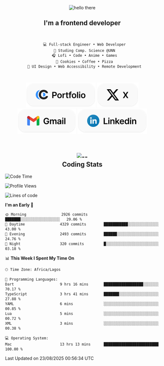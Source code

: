 <div align="center">
  
  <img src="https://readme-typing-svg.demolab.com?font=Fira+Code&weight=600&size=24&duration=4000&pause=300&color=3291FF&center=true&vCenter=true&random=false&width=300&height=24&lines=Hey+There;Hola;Namaste;Aloha;Bonjour;Konnichiwa" alt="hello there" height="36" width="300" />
  <h2>I'm a frontend developer</h2>
  
</div>

<br/>

<div align="center">
  
  ```
    💻 Full-stack Engineer • Web Developer
    💼 Studing Comp. Science @UNN
    🎧 Lofi • Code • Anime • Games
    🍪 Cookies • Coffee • Pizza
    📖 UI Design • Web Accessibility • Remote Development
  ```

</div>

<br/>

<div align="center">

  [![portfolio](./assets/badge-portfolio.svg)](https://okoyecharles.com)
  [![X](./assets/badge-x.svg)](https://x.com/okoyecharlesk)
  [![mail](./assets/badge-mail.svg)](mailto:okoyecharles509@gmail.com)
  [![linkedin](./assets/badge-linkedin.svg)](https://linkedin.com/in/okoyecharles)
  
</div>

<br/>



<div align="center">

  <h2>
    <img src="https://media.giphy.com/media/UVG0BN8TOMKkPOJS6e/giphy.gif?cid=790b7611dhvp8dydhh4r22mjr73owy4d5zzlo7s5zyk60w8s&ep=v1_stickers_search&rid=giphy.gif&ct=s" alt="--" height="50" width="50" />
    <br/>
    Coding Stats
  </h2>
  
</div>

<!--START_SECTION:waka-->
![Code Time](http://img.shields.io/badge/Code%20Time-753%20hrs%2056%20mins-blue)

![Profile Views](http://img.shields.io/badge/Profile%20Views-0-blue)

![Lines of code](https://img.shields.io/badge/From%20Hello%20World%20I%27ve%20Written-9.4%20million%20lines%20of%20code-blue)

**I'm an Early 🐤** 

```text
🌞 Morning                2926 commits        ███████░░░░░░░░░░░░░░░░░░   29.06 % 
🌆 Daytime                4329 commits        ███████████░░░░░░░░░░░░░░   43.00 % 
🌃 Evening                2493 commits        ██████░░░░░░░░░░░░░░░░░░░   24.76 % 
🌙 Night                  320 commits         █░░░░░░░░░░░░░░░░░░░░░░░░   03.18 % 
```


📊 **This Week I Spent My Time On** 

```text
🕑︎ Time Zone: Africa/Lagos

💬 Programming Languages: 
Dart                     9 hrs 16 mins       ██████████████████░░░░░░░   70.17 % 
TypeScript               3 hrs 41 mins       ███████░░░░░░░░░░░░░░░░░░   27.88 % 
YAML                     6 mins              ░░░░░░░░░░░░░░░░░░░░░░░░░   00.85 % 
Lua                      5 mins              ░░░░░░░░░░░░░░░░░░░░░░░░░   00.72 % 
XML                      3 mins              ░░░░░░░░░░░░░░░░░░░░░░░░░   00.38 % 

💻 Operating System: 
Mac                      13 hrs 13 mins      █████████████████████████   100.00 % 
```


 Last Updated on 23/08/2025 00:56:34 UTC
<!--END_SECTION:waka-->
